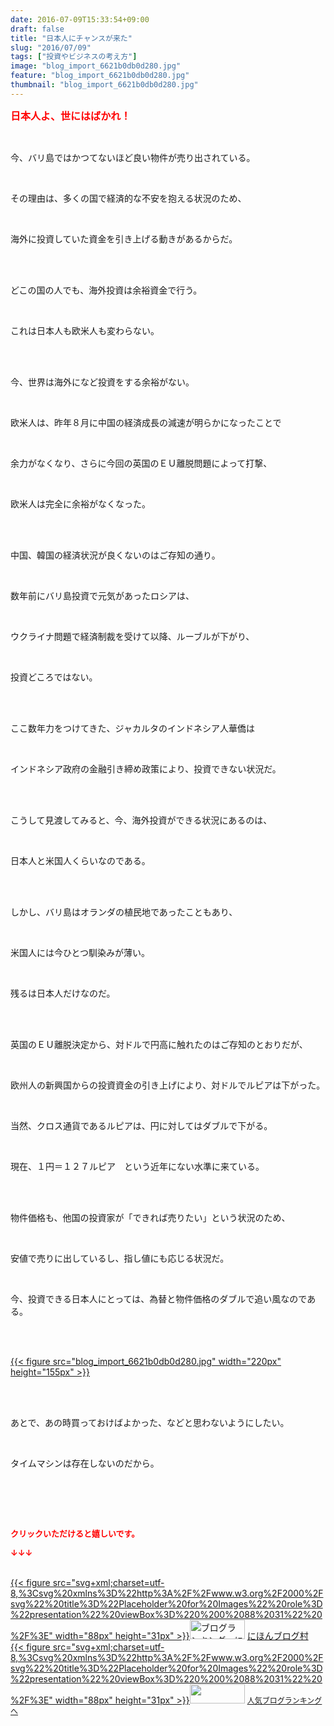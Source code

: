 ```yaml
---
date: 2016-07-09T15:33:54+09:00
draft: false
title: "日本人にチャンスが来た"
slug: "2016/07/09"
tags: ["投資やビジネスの考え方"]
image: "blog_import_6621b0db0d280.jpg"
feature: "blog_import_6621b0db0d280.jpg"
thumbnail: "blog_import_6621b0db0d280.jpg"
---
```

<p><font color="#ff0000" size="3"><strong>日本人よ、世にはばかれ！</strong></font></p><br/><p>今、バリ島ではかつてないほど良い物件が売り出されている。<br/></p><br/><p>その理由は、多くの国で経済的な不安を抱える状況のため、<br/></p><br/><p>海外に投資していた資金を引き上げる動きがあるからだ。<br/></p><br/><br/><p>どこの国の人でも、海外投資は余裕資金で行う。<br/></p><br/><p>これは日本人も欧米人も変わらない。</p><br/><br/><p>今、世界は海外になど投資をする余裕がない。<br/></p><br/><p>欧米人は、昨年８月に中国の経済成長の減速が明らかになったことで<br/></p><br/><p>余力がなくなり、さらに今回の英国のＥＵ離脱問題によって打撃、<br/></p><br/><p>欧米人は完全に余裕がなくなった。</p><br/><br/><p>中国、韓国の経済状況が良くないのはご存知の通り。<br/></p><br/><p>数年前にバリ島投資で元気があったロシアは、<br/></p><br/><p>ウクライナ問題で経済制裁を受けて以降、ルーブルが下がり、<br/></p><br/><p>投資どころではない。</p><br/><br/><p>ここ数年力をつけてきた、ジャカルタのインドネシア人華僑は<br/></p><br/><p>インドネシア政府の金融引き締め政策により、投資できない状況だ。</p><br/><br/><p>こうして見渡してみると、今、海外投資ができる状況にあるのは、<br/></p><br/><p>日本人と米国人くらいなのである。</p><br/><br/><p>しかし、バリ島はオランダの植民地であったこともあり、<br/></p><br/><p>米国人には今ひとつ馴染みが薄い。</p><br/><p>残るは日本人だけなのだ。</p><br/><br/><p>英国のＥＵ離脱決定から、対ドルで円高に触れたのはご存知のとおりだが、<br/></p><br/><p>欧州人の新興国からの投資資金の引き上げにより、対ドルでルピアは下がった。<br/></p><br/><p>当然、クロス通貨であるルピアは、円に対してはダブルで下がる。<br/></p><br/><p>現在、１円＝１２７ルピア　という近年にない水準に来ている。</p><br/><br/><p>物件価格も、他国の投資家が「できれば売りたい」という状況のため、</p><br/><p>安値で売りに出しているし、指し値にも応じる状況だ。</p><br/><p>今、投資できる日本人にとっては、為替と物件価格のダブルで追い風なのである。</p><br/><p><br/><a href="blog_import_6621b0dc4a6b5.jpg">{{< figure src="blog_import_6621b0db0d280.jpg" width="220px" height="155px" >}}</a> <br/></p><br/><br/><p>あとで、あの時買っておけばよかった、などと思わないようにしたい。<br/></p><br/><p>タイムマシンは存在しないのだから。</p><br/><p><br/><br/></p><p><font color="#ff0000" size="2"><strong>クリックいただけると嬉しいです。<br/></strong></font></p><p><font color="#ff0000" size="2"><strong>↓↓↓</strong></font></p><p><br/><a href="http://www.blogmura.com/ranking.html" target="_blank">{{< figure src="svg+xml;charset=utf-8,%3Csvg%20xmlns%3D%22http%3A%2F%2Fwww.w3.org%2F2000%2Fsvg%22%20title%3D%22Placeholder%20for%20Images%22%20role%3D%22presentation%22%20viewBox%3D%220%200%2088%2031%22%20%2F%3E" width="88px" height="31px" >}}<noscript><img border="0" alt="ブログランキング・にほんブログ村へ" src="https://img-proxy.blog-video.jp/images?url=http%3A%2F%2Fwww.blogmura.com%2Fimg%2Fwww88_31.gif" width="88" height="31"></noscript></a> <a href="http://www.blogmura.com/ranking.html" target="_blank">にほんブログ村</a> <br/><a title="人気ブログランキングへ" href="link.php?1804582">{{< figure src="svg+xml;charset=utf-8,%3Csvg%20xmlns%3D%22http%3A%2F%2Fwww.w3.org%2F2000%2Fsvg%22%20title%3D%22Placeholder%20for%20Images%22%20role%3D%22presentation%22%20viewBox%3D%220%200%2088%2031%22%20%2F%3E" width="88px" height="31px" >}}<noscript><img border="0" src="https://blog.with2.net/img/banner/banner_22.gif" width="88" height="31"></noscript></a> <a style="FONT-SIZE: 12px" href="link.php?1804582">人気ブログランキングへ</a> </p>


